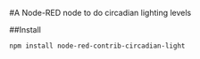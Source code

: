 #A Node-RED node to do circadian lighting levels

##Install

`npm install node-red-contrib-circadian-light`